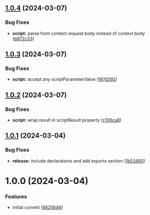 ## [1.0.4](https://github.com/soliantconsulting/fm-mock-server/compare/v1.0.3...v1.0.4) (2024-03-07)


### Bug Fixes

* **script:** parse from context.request.body instead of context.body ([b972c33](https://github.com/soliantconsulting/fm-mock-server/commit/b972c33d69c7400b5f2e2996e061cbd78e846c3a))

## [1.0.3](https://github.com/soliantconsulting/fm-mock-server/compare/v1.0.2...v1.0.3) (2024-03-07)


### Bug Fixes

* **script:** accept any scriptParameterValue ([f87d392](https://github.com/soliantconsulting/fm-mock-server/commit/f87d39230f568dc6e668b1b449081cbe023c8f87))

## [1.0.2](https://github.com/soliantconsulting/fm-mock-server/compare/v1.0.1...v1.0.2) (2024-03-07)


### Bug Fixes

* **script:** wrap result in scriptResult property ([c106ca8](https://github.com/soliantconsulting/fm-mock-server/commit/c106ca8139f4e300ba5107bd0d1722dde3d08897))

## [1.0.1](https://github.com/soliantconsulting/fm-mock-server/compare/v1.0.0...v1.0.1) (2024-03-04)


### Bug Fixes

* **release:** include declarations and add exports section ([1b53485](https://github.com/soliantconsulting/fm-mock-server/commit/1b5348540f5398cb47e88a77a8a4099efa61755b))

# 1.0.0 (2024-03-04)


### Features

* initial commit ([8825646](https://github.com/soliantconsulting/fm-mock-server/commit/8825646b5f70b35612ebf74dae9e66c611340fd3))
